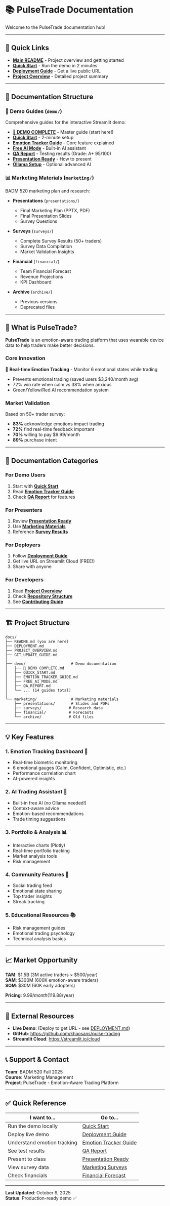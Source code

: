# 📚 PulseTrade Documentation

Welcome to the PulseTrade documentation hub!

---

## 🚀 Quick Links

- **[Main README](../README.md)** - Project overview and getting started
- **[Quick Start](demo/QUICK_START.md)** - Run the demo in 2 minutes
- **[Deployment Guide](DEPLOYMENT.md)** - Get a live public URL
- **[Project Overview](PROJECT_OVERVIEW.md)** - Detailed project summary

---

## 📂 Documentation Structure

### 🎯 Demo Guides (`demo/`)
Comprehensive guides for the interactive Streamlit demo:

- **[🎉 DEMO COMPLETE](demo/🎉_DEMO_COMPLETE.md)** - Master guide (start here!)
- **[Quick Start](demo/QUICK_START.md)** - 2-minute setup
- **[Emotion Tracker Guide](demo/EMOTION_TRACKER_GUIDE.md)** - Core feature explained
- **[Free AI Mode](demo/FREE_AI_MODE.md)** - Built-in AI assistant
- **[QA Report](demo/QA_REPORT.md)** - Testing results (Grade: A+ 95/100)
- **[Presentation Ready](demo/PRESENTATION_READY.md)** - How to present
- **[Ollama Setup](demo/OLLAMA_SETUP.md)** - Optional advanced AI

### 📊 Marketing Materials (`marketing/`)
BADM 520 marketing plan and research:

- **Presentations** (`presentations/`)
  - Final Marketing Plan (PPTX, PDF)
  - Final Presentation Slides
  - Survey Questions
  
- **Surveys** (`surveys/`)
  - Complete Survey Results (50+ traders)
  - Survey Data Compilation
  - Market Validation Insights
  
- **Financial** (`financial/`)
  - Team Financial Forecast
  - Revenue Projections
  - KPI Dashboard

- **Archive** (`archive/`)
  - Previous versions
  - Deprecated files

---

## 🎯 What is PulseTrade?

**PulseTrade** is an emotion-aware trading platform that uses wearable device data to help traders make better decisions.

### Core Innovation
💓 **Real-time Emotion Tracking** - Monitor 6 emotional states while trading
- Prevents emotional trading (saved users $3,240/month avg)
- 72% win rate when calm vs 38% when anxious
- Green/Yellow/Red AI recommendation system

### Market Validation
Based on 50+ trader survey:
- **83%** acknowledge emotions impact trading
- **72%** find real-time feedback important  
- **70%** willing to pay $9.99/month
- **89%** purchase intent

---

## 📖 Documentation Categories

### For Demo Users
1. Start with **[Quick Start](demo/QUICK_START.md)**
2. Read **[Emotion Tracker Guide](demo/EMOTION_TRACKER_GUIDE.md)**
3. Check **[QA Report](demo/QA_REPORT.md)** for features

### For Presenters
1. Review **[Presentation Ready](demo/PRESENTATION_READY.md)**
2. Use **[Marketing Materials](marketing/presentations/)**
3. Reference **[Survey Results](marketing/surveys/)**

### For Deployers
1. Follow **[Deployment Guide](DEPLOYMENT.md)**
2. Get live URL on Streamlit Cloud (FREE!)
3. Share with anyone

### For Developers
1. Read **[Project Overview](PROJECT_OVERVIEW.md)**
2. Check **[Repository Structure](../REPOSITORY_STRUCTURE.md)**
3. See **[Contributing Guide](../CONTRIBUTING.md)**

---

## 🏗️ Project Structure

```
docs/
├── README.md (you are here)
├── DEPLOYMENT.md
├── PROJECT_OVERVIEW.md
├── GIT_UPDATE_GUIDE.md
│
├── demo/                    # Demo documentation
│   ├── 🎉_DEMO_COMPLETE.md
│   ├── QUICK_START.md
│   ├── EMOTION_TRACKER_GUIDE.md
│   ├── FREE_AI_MODE.md
│   ├── QA_REPORT.md
│   └── ... (14 guides total)
│
└── marketing/               # Marketing materials
    ├── presentations/       # Slides and PDFs
    ├── surveys/            # Research data
    ├── financial/          # Forecasts
    └── archive/            # Old files
```

---

## 💡 Key Features

### 1. **Emotion Tracking Dashboard** 💓
- Real-time biometric monitoring
- 6 emotional gauges (Calm, Confident, Optimistic, etc.)
- Performance correlation chart
- AI-powered insights

### 2. **AI Trading Assistant** 🤖
- Built-in free AI (no Ollama needed!)
- Context-aware advice
- Emotion-based recommendations
- Trade timing suggestions

### 3. **Portfolio & Analysis** 📊
- Interactive charts (Plotly)
- Real-time portfolio tracking
- Market analysis tools
- Risk management

### 4. **Community Features** 👥
- Social trading feed
- Emotional state sharing
- Top trader insights
- Streak tracking

### 5. **Educational Resources** 📚
- Risk management guides
- Emotional trading psychology
- Technical analysis basics

---

## 📈 Market Opportunity

**TAM**: $1.5B (3M active traders × $500/year)  
**SAM**: $300M (600K emotion-aware traders)  
**SOM**: $30M (60K early adopters)

**Pricing**: $9.99/month ($119.88/year)

---

## 🔗 External Resources

- **Live Demo**: (Deploy to get URL - see [DEPLOYMENT.md](DEPLOYMENT.md))
- **GitHub**: https://github.com/khaosans/pulse-trading
- **Streamlit Cloud**: https://streamlit.io/cloud

---

## 📞 Support & Contact

**Team**: BADM 520 Fall 2025  
**Course**: Marketing Management  
**Project**: PulseTrade - Emotion-Aware Trading Platform

---

## ✅ Quick Reference

| I want to... | Go to... |
|--------------|----------|
| Run the demo locally | [Quick Start](demo/QUICK_START.md) |
| Deploy live demo | [Deployment Guide](DEPLOYMENT.md) |
| Understand emotion tracking | [Emotion Tracker Guide](demo/EMOTION_TRACKER_GUIDE.md) |
| See test results | [QA Report](demo/QA_REPORT.md) |
| Present to class | [Presentation Ready](demo/PRESENTATION_READY.md) |
| View survey data | [Marketing Surveys](marketing/surveys/) |
| Check financials | [Financial Forecast](marketing/financial/) |

---

**Last Updated**: October 9, 2025  
**Status**: Production-ready demo ✅

